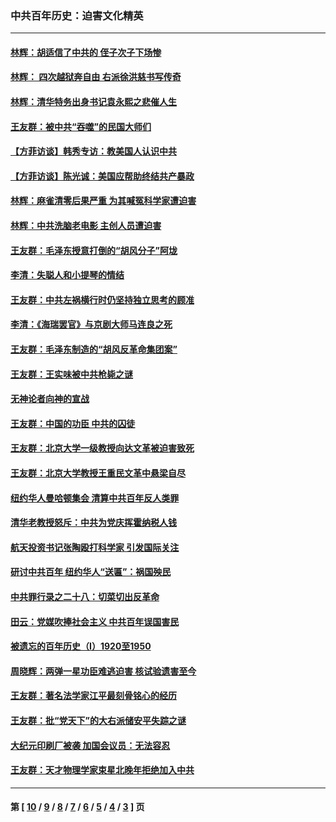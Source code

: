### 中共百年历史：迫害文化精英
---
#### [林辉：胡适信了中共的 侄子次子下场惨](../../pages/nf1176111/n14019760.md?06290430) 
#### [林辉： 四次越狱奔自由 右派徐洪慈书写传奇](../../pages/nf1176111/n14010438.md?06290430) 
#### [林辉：清华特务出身书记袁永熙之悲催人生](../../pages/nf1176111/n13997413.md?06290430) 
#### [王友群：被中共“吞噬”的民国大师们](../../pages/nf1176111/n13942620.md?06290430) 
#### [【方菲访谈】韩秀专访：教美国人认识中共](../../pages/nf1176111/n13821310.md?06290430) 
#### [【方菲访谈】陈光诚：美国应帮助终结共产暴政](../../pages/nf1176111/n13759521.md?06290430) 
#### [林辉：麻雀清零后果严重 为其喊冤科学家遭迫害](../../pages/nf1176111/n13746900.md?06290430) 
#### [林辉：中共洗脑老电影 主创人员遭迫害](../../pages/nf1176111/n13699437.md?06290430) 
#### [王友群：毛泽东授意打倒的“胡风分子”阿垅](../../pages/nf1176111/n13592541.md?06290430) 
#### [李清：失聪人和小提琴的情结](../../pages/nf1176111/n13459280.md?06290430) 
#### [王友群：中共左祸横行时仍坚持独立思考的顾准](../../pages/nf1176111/n13444722.md?06290430) 
#### [李清：《海瑞罢官》与京剧大师马连良之死](../../pages/nf1176111/n13412316.md?06290430) 
#### [王友群：毛泽东制造的“胡风反革命集团案”](../../pages/nf1176111/n13324909.md?06290430) 
#### [王友群：王实味被中共枪毙之谜](../../pages/nf1176111/n13307502.md?06290430) 
#### [无神论者向神的宣战](../../pages/nf1176111/n13281535.md?06290430) 
#### [王友群：中国的功臣 中共的囚徒](../../pages/nf1176111/n13291790.md?06290430) 
#### [王友群：北京大学一级教授向达文革被迫害致死](../../pages/nf1176111/n13150966.md?06290430) 
#### [王友群：北京大学教授王重民文革中悬梁自尽](../../pages/nf1176111/n13084645.md?06290430) 
#### [纽约华人曼哈顿集会 清算中共百年反人类罪](../../pages/nf1176111/n13084157.md?06290430) 
#### [清华老教授怒斥：中共为党庆挥霍纳税人钱](../../pages/nf1176111/n13071430.md?06290430) 
#### [航天投资书记张陶殴打科学家 引发国际关注](../../pages/nf1176111/n13069132.md?06290430) 
#### [研讨中共百年 纽约华人“送匾”：祸国殃民](../../pages/nf1176111/n13057367.md?06290430) 
#### [中共罪行录之二十八：切菜切出反革命](../../pages/nf1176111/n13030600.md?06290430) 
#### [田云：党媒吹捧社会主义 中共百年误国害民](../../pages/nf1176111/n13006682.md?06290430) 
#### [被遗忘的百年历史（I）1920至1950](../../pages/nf1176111/n12986411.md?06290430) 
#### [周晓辉：两弹一星功臣难逃迫害 核试验遗害至今](../../pages/nf1176111/n12974997.md?06290430) 
#### [王友群：著名法学家江平最刻骨铭心的经历](../../pages/nf1176111/n12970787.md?06290430) 
#### [王友群：批“党天下”的大右派储安平失踪之谜](../../pages/nf1176111/n12954229.md?06290430) 
#### [大纪元印刷厂被袭 加国会议员：无法容忍](../../pages/nf1176111/n12883028.md?06290430) 
#### [王友群：天才物理学家束星北晚年拒绝加入中共](../../pages/nf1176111/n12792913.md?06290430) 

---
#### 第 [ [10](./10.md?06290430) / [9](./9.md?06290430) / [8](./8.md?06290430) / [7](./7.md?06290430) / [6](./6.md?06290430) / [5](./5.md?06290430) / [4](./4.md?06290430) / [3](./3.md?06290430) ] 页
